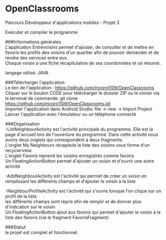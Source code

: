 # OpenClassrooms

Parcours Développeur d'applications mobiles - Projet 3  

Exécuter et compiler le programme  

###Informations générales  
L'application Entrevoisins permet d'ajouter, de consulter et de mettre en favoris les profils des voisins d'un quartier afin de pouvoir demander et de rendre des services entre eux.  
Chaque voisin a une fiche récapitulative de ses coordonnées et un résumé.  
  
langage utilisé: JAVA  
  
###Télécharger l'application  
Le lien de l'application : https://github.com/mcpro1109/OpenClassrooms  
Cliquer sur le bouton CODE pour télécharger le dossier ZIP ou le cloner via le terminal de commande: git clone https://github.com/mcpro1109/OpenClassrooms.git  
Importer l'application dans Android Studio: file -> new -> Import Project  
Lancer l'application avec l'émulateur ou un téléphone connecté  
  
###Organisation  
   -ListNeighbourActivity est l'activité principale du programme. Elle est la page d'accueil lors de l'ouverture du programme. Dans cette activité nous avons deux onglets qui correspondent à deux fragments.  
    L'onglet My Neighbours récapitule la liste des voisins sous forme d'un recyclerview  
    L'onglet Favoris reprend les voisins enregistrés comme favoris  
    Un FloatingActionButton permet d'ajouter un voisin et d'ouvrir une autre activité  
  
   -AddNeighbourActivity est l'activité qui permet de créer un voisin en remplissant les différents champs et d'ajouter le voisin à la liste  
  
   -NeighbourProfileActivity est l'activité qui s'ouvre lorsque l'on clique sur un profil de la liste  
    les différents champs sont repris afin de remplir et de donner plus d'indication sur le voisin  
    Un FloatingActionButton ajout aux favoris qui permet d'ajouter le voisin à la liste des favoris (via le fragment FavorisFragment)  
  
###Statut   
le projet est complet et fonctionnel.  

